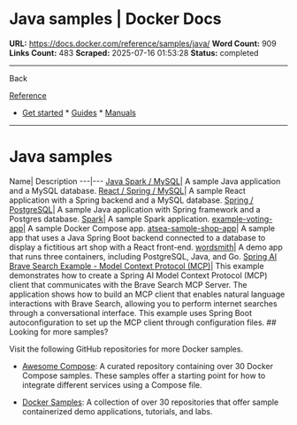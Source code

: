 # Java samples | Docker Docs

**URL:** https://docs.docker.com/reference/samples/java/
**Word Count:** 909
**Links Count:** 483
**Scraped:** 2025-07-16 01:53:28
**Status:** completed

---

Back

[Reference](https://docs.docker.com/reference/)

  * [Get started](https://docs.docker.com/get-started/)   * [Guides](https://docs.docker.com/guides/)   * [Manuals](https://docs.docker.com/manuals/)

* * *

# Java samples

Name| Description   ---|---   [Java Spark / MySQL](https://github.com/docker/awesome-compose/tree/master/sparkjava-mysql)| A sample Java application and a MySQL database.   [React / Spring / MySQL](https://github.com/docker/awesome-compose/tree/master/react-java-mysql)| A sample React application with a Spring backend and a MySQL database.   [Spring / PostgreSQL](https://github.com/docker/awesome-compose/tree/master/spring-postgres)| A sample Java application with Spring framework and a Postgres database.   [Spark](https://github.com/docker/awesome-compose/tree/master/sparkjava)| A sample Spark application.   [example-voting-app](https://github.com/dockersamples/example-voting-app)| A sample Docker Compose app.   [atsea-sample-shop-app](https://github.com/dockersamples/atsea-sample-shop-app)| A sample app that uses a Java Spring Boot backend connected to a database to display a fictitious art shop with a React front-end.   [wordsmith](https://github.com/dockersamples/wordsmith)| A demo app that runs three containers, including PostgreSQL, Java, and Go.   [Spring AI Brave Search Example - Model Context Protocol \(MCP\)](https://github.com/docker/compose-for-agents/tree/main/spring-ai)| This example demonstrates how to create a Spring AI Model Context Protocol \(MCP\) client that communicates with the Brave Search MCP Server. The application shows how to build an MCP client that enables natural language interactions with Brave Search, allowing you to perform internet searches through a conversational interface. This example uses Spring Boot autoconfiguration to set up the MCP client through configuration files.      ## Looking for more samples?

Visit the following GitHub repositories for more Docker samples.

  * [Awesome Compose](https://github.com/docker/awesome-compose): A curated repository containing over 30 Docker Compose samples. These samples offer a starting point for how to integrate different services using a Compose file.

  * [Docker Samples](https://github.com/dockersamples?q=&type=all&language=&sort=stargazers): A collection of over 30 repositories that offer sample containerized demo applications, tutorials, and labs.